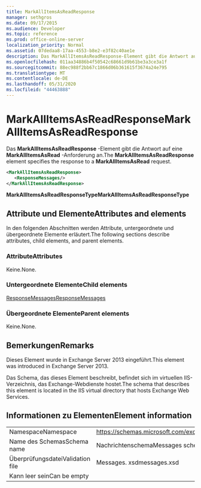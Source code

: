 ```yaml
---
title: MarkAllItemsAsReadResponse
manager: sethgros
ms.date: 09/17/2015
ms.audience: Developer
ms.topic: reference
ms.prod: office-online-server
localization_priority: Normal
ms.assetid: 07dedaa8-17aa-4553-b8e2-e3f82c40ae1e
description: Das MarkAllItemsAsReadResponse-Element gibt die Antwort auf eine MarkAllItemsAsRead-Anforderung an.
ms.openlocfilehash: 011aa34886b4f50542c68661d9b61be3a3ce3a1f
ms.sourcegitcommit: 88ec988f2bb67c1866d06b361615f3674a24e795
ms.translationtype: MT
ms.contentlocale: de-DE
ms.lasthandoff: 05/31/2020
ms.locfileid: "44463888"
---
```

# <a name="markallitemsasreadresponse"></a><span data-ttu-id="054f1-103">MarkAllItemsAsReadResponse</span><span class="sxs-lookup"><span data-stu-id="054f1-103">MarkAllItemsAsReadResponse</span></span>

<span data-ttu-id="054f1-104">Das **MarkAllItemsAsReadResponse** -Element gibt die Antwort auf eine **MarkAllItemsAsRead** -Anforderung an.</span><span class="sxs-lookup"><span data-stu-id="054f1-104">The **MarkAllItemsAsReadResponse** element specifies the response to a **MarkAllItemsAsRead** request.</span></span> 
  
```XML
<MarkAllItemsAsReadResponse>
   <ResponseMessages/>
</MarkAllItemsAsReadResponse>
```

 <span data-ttu-id="054f1-105">**MarkAllItemsAsReadResponseType**</span><span class="sxs-lookup"><span data-stu-id="054f1-105">**MarkAllItemsAsReadResponseType**</span></span>
## <a name="attributes-and-elements"></a><span data-ttu-id="054f1-106">Attribute und Elemente</span><span class="sxs-lookup"><span data-stu-id="054f1-106">Attributes and elements</span></span>

<span data-ttu-id="054f1-107">In den folgenden Abschnitten werden Attribute, untergeordnete und übergeordnete Elemente erläutert.</span><span class="sxs-lookup"><span data-stu-id="054f1-107">The following sections describe attributes, child elements, and parent elements.</span></span>
  
### <a name="attributes"></a><span data-ttu-id="054f1-108">Attribute</span><span class="sxs-lookup"><span data-stu-id="054f1-108">Attributes</span></span>

<span data-ttu-id="054f1-109">Keine.</span><span class="sxs-lookup"><span data-stu-id="054f1-109">None.</span></span>
  
### <a name="child-elements"></a><span data-ttu-id="054f1-110">Untergeordnete Elemente</span><span class="sxs-lookup"><span data-stu-id="054f1-110">Child elements</span></span>

[<span data-ttu-id="054f1-111">ResponseMessages</span><span class="sxs-lookup"><span data-stu-id="054f1-111">ResponseMessages</span></span>](responsemessages.md)
  
### <a name="parent-elements"></a><span data-ttu-id="054f1-112">Übergeordnete Elemente</span><span class="sxs-lookup"><span data-stu-id="054f1-112">Parent elements</span></span>

<span data-ttu-id="054f1-113">Keine.</span><span class="sxs-lookup"><span data-stu-id="054f1-113">None.</span></span>
  
## <a name="remarks"></a><span data-ttu-id="054f1-114">Bemerkungen</span><span class="sxs-lookup"><span data-stu-id="054f1-114">Remarks</span></span>

<span data-ttu-id="054f1-115">Dieses Element wurde in Exchange Server 2013 eingeführt.</span><span class="sxs-lookup"><span data-stu-id="054f1-115">This element was introduced in Exchange Server 2013.</span></span>
  
<span data-ttu-id="054f1-116">Das Schema, das dieses Element beschreibt, befindet sich im virtuellen IIS-Verzeichnis, das Exchange-Webdienste hostet.</span><span class="sxs-lookup"><span data-stu-id="054f1-116">The schema that describes this element is located in the IIS virtual directory that hosts Exchange Web Services.</span></span>
  
## <a name="element-information"></a><span data-ttu-id="054f1-117">Informationen zu Elementen</span><span class="sxs-lookup"><span data-stu-id="054f1-117">Element information</span></span>

|||
|:-----|:-----|
|<span data-ttu-id="054f1-118">Namespace</span><span class="sxs-lookup"><span data-stu-id="054f1-118">Namespace</span></span>  <br/> |https://schemas.microsoft.com/exchange/services/2006/messages  <br/> |
|<span data-ttu-id="054f1-119">Name des Schemas</span><span class="sxs-lookup"><span data-stu-id="054f1-119">Schema name</span></span>  <br/> |<span data-ttu-id="054f1-120">Nachrichtenschema</span><span class="sxs-lookup"><span data-stu-id="054f1-120">Messages schema</span></span>  <br/> |
|<span data-ttu-id="054f1-121">Überprüfungsdatei</span><span class="sxs-lookup"><span data-stu-id="054f1-121">Validation file</span></span>  <br/> |<span data-ttu-id="054f1-122">Messages. xsd</span><span class="sxs-lookup"><span data-stu-id="054f1-122">messages.xsd</span></span>  <br/> |
|<span data-ttu-id="054f1-123">Kann leer sein</span><span class="sxs-lookup"><span data-stu-id="054f1-123">Can be empty</span></span>  <br/> ||
   

